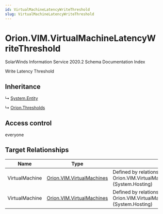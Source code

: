 ```yaml
---
id: VirtualMachineLatencyWriteThreshold
slug: VirtualMachineLatencyWriteThreshold
---
```


# Orion.VIM.VirtualMachineLatencyWriteThreshold

SolarWinds Information Service 2020.2 Schema Documentation Index

Write Latency Threshold

## Inheritance

↳ [System.Entity](./../System/Entity)

↳ [Orion.Thresholds](./../Orion/Thresholds)

## Access control

everyone

## Target Relationships

| Name | Type | Notes |
| ------ | ------ | ------ |
| VirtualMachine | [Orion.VIM.VirtualMachines](./../Orion.VIM/VirtualMachines) | Defined by relationship Orion.VIM.VirtualMachineHostsLatencyWriteThreshold (System.Hosting) |
| VirtualMachine | [Orion.VIM.VirtualMachines](./../Orion.VIM/VirtualMachines) | Defined by relationship Orion.VIM.VirtualMachineHostsLatencyWriteThreshold (System.Hosting) |

